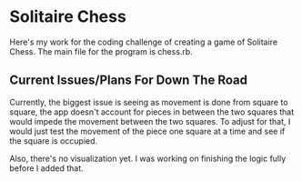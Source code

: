 # Solitaire Chess

Here's my work for the coding challenge of creating a game of Solitaire Chess. The main file for the program is chess.rb.

## Current Issues/Plans For Down The Road

Currently, the biggest issue is seeing as movement is done from square to square, the app doesn't account for pieces in between the two squares that would impede the movement between the two squares. To adjust for that, I would just test the movement of the piece one square at a time and see if the square is occupied.

Also, there's no visualization yet. I was working on finishing the logic fully before I added that. 

